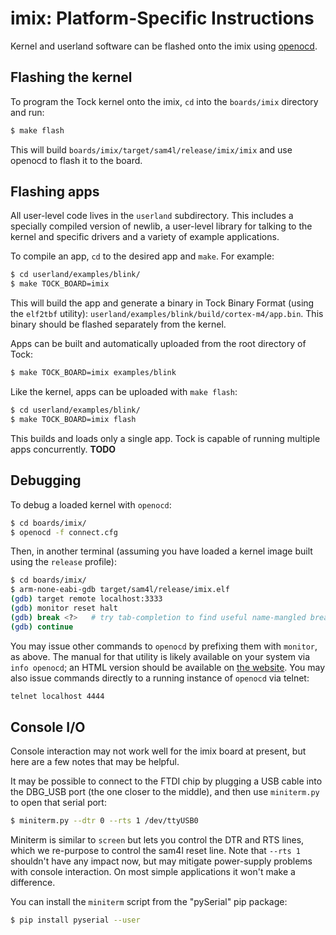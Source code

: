 imix: Platform-Specific Instructions
=====================================

Kernel and userland software can be flashed onto the imix using
[openocd](http://openocd.org/).


## Flashing the kernel

To program the Tock kernel onto the imix, `cd` into the `boards/imix` directory
and run:

```bash
$ make flash
```

This will build `boards/imix/target/sam4l/release/imix/imix` and use openocd to
flash it to the board.


## Flashing apps

All user-level code lives in the `userland` subdirectory. This includes a
specially compiled version of newlib, a user-level library for talking to the
kernel and specific drivers and a variety of example applications.

To compile an app, `cd` to the desired app and `make`. For example:

```bash
$ cd userland/examples/blink/
$ make TOCK_BOARD=imix
```

This will build the app and generate a binary in Tock Binary Format (using the
`elf2tbf` utility): `userland/examples/blink/build/cortex-m4/app.bin`. This
binary should be flashed separately from the kernel.

Apps can be built and automatically uploaded from the root directory of Tock:

```bash
$ make TOCK_BOARD=imix examples/blink
```

Like the kernel, apps can be uploaded with `make flash`:

```bash
$ cd userland/examples/blink/
$ make TOCK_BOARD=imix flash
```

This builds and loads only a single app. Tock is capable of running multiple apps
concurrently. **TODO**

## Debugging

To debug a loaded kernel with `openocd`:

```bash
$ cd boards/imix/
$ openocd -f connect.cfg
```

Then, in another terminal (assuming you have loaded a kernel image built using
the `release` profile):

```bash
$ cd boards/imix/
$ arm-none-eabi-gdb target/sam4l/release/imix.elf
(gdb) target remote localhost:3333
(gdb) monitor reset halt
(gdb) break <?>   # try tab-completion to find useful name-mangled breakpoints
(gdb) continue
```

You may issue other commands to `openocd` by prefixing them with `monitor`, as
above.  The manual for that utility is likely available on your system via
`info openocd`; an HTML version should be available on
[the website](http://openocd.org/).  You may also issue commands directly to a
running instance of `openocd` via telnet:

```bash
telnet localhost 4444
```

## Console I/O

Console interaction may not work well for the imix board at present, but here
are a few notes that may be helpful.

It may be possible to connect to the FTDI chip by plugging a USB cable into the
DBG\_USB port (the one closer to the middle), and then use `miniterm.py` to
open that serial port:

```bash
$ miniterm.py --dtr 0 --rts 1 /dev/ttyUSB0
```

Miniterm is similar to `screen` but lets you control the DTR and RTS lines,
which we re-purpose to control the sam4l reset line.  Note that `--rts 1`
shouldn't have any impact now, but may mitigate power-supply problems with
console interaction. On most simple applications it won't make a difference.

You can install the `miniterm` script from the "pySerial" pip package:

```bash
$ pip install pyserial --user
```

